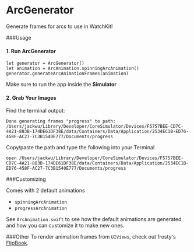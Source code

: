 ArcGenerator
============

Generate frames for arcs to use in WatchKit!

###Usage
#### 1. Run ArcGenerator
```
let generator = ArcGenerator()
let animation = ArcAnimation.spinningArcAnimation()
generator.generateArcAnimationFrames(animation)
```
Make sure to run the app inside the **Simulator**

#### 2. Grab Your Images
Find the terminal output:
```
Done generating frames "progress" to path:
/Users/jackwu/Library/Developer/CoreSimulator/Devices/F5757BEE-CD7C-4A21-883B-174DE61DF38E/data/Containers/Data/Application/2534EC1B-ED76-458F-AC27-7C3B1540E777/Documents/progress
```
Copy/paste the path and type the following into your Terminal
```
open /Users/jackwu/Library/Developer/CoreSimulator/Devices/F5757BEE-CD7C-4A21-883B-174DE61DF38E/data/Containers/Data/Application/2534EC1B-ED76-458F-AC27-7C3B1540E777/Documents/progress
```

###Customizing

Comes with 2 default animations

 * `spinningArcAnimation`
 * `progressArcAnimation`

See `ArcAnimation.swift` to see how the default animations are generated and how you can customize it to make new ones.

###Other
To render animation frames from `UIViews`, check out frosty's [FlipBook](https://github.com/frosty/Flipbook).

